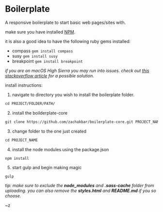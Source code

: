 # Boilerplate

A responsive boilerplate to start basic web pages/sites with.

make sure you have installed [NPM](https://www.npmjs.com/get-npm).

it is also a good idea to have the following ruby gems installed:
- compass ``` gem install compass ```
- susy ``` gem install susy ```
- breakpoint ``` gem install breakpoint ```

_if you are on macOS High Sierra you may run into issues. check out [this stackoverflow article](https://stackoverflow.com/questions/46511870/doesnt-compile-scss-after-update-osx-to-10-13-macos-high-sierra) for a possible solution._

install instructions:
1. navigate to directory you wish to install the boilerplate folder.
```html
cd PROJECT/FOLDER/PATH/
```
2. install the boilderplate-core
```html
git clone https://github.com/zachakbar/boilerplate-core.git PROJECT_NAME
```
3. change folder to the one just created
```html
cd PROJECT_NAME
```
4. install the node modules using the package.json
```html
npm install
```
5. start gulp and begin making magic
```
gulp
```

_tip: make sure to exclude the **node_modules** and **.sass-cache** folder from uploading. you can also remove the **styles.html** and **README.md** if you so choose._

~z
